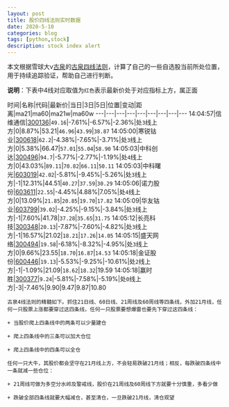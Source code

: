 ```yaml
---
layout: post
title: 股价四线法则实时数据
date: 2020-5-10
categories: blog
tags: [python,stock]
description: stock index alert
---
```



本文根据雪球大v[古泉](https://xueqiu.com/u/7148646888)的[古泉四线法则](https://xueqiu.com/7148646888/130498192)，计算了自己的一些自选股当前所处位置，用于持续追踪验证，帮助自己进行判断。

**说明**：下表中4线对应取值为`红色`表示最新价处于对应指标上方，属正面

时间|名称|代码|最新价|当日|3日|5日|位置|变动|距离|ma21|ma60|ma21w|ma60w
---|---|---|---|---|---|---|---|---
14:04:57|信维通信|[300136](https://xueqiu.com/S/SZ300136)|`49.16`|-7.61%|-6.57%|-2.36%|处`3`线上方|0|8.87%|53.21|`46.96`|`43.99`|`38.87`
14:05:00|寒锐钴业|[300618](https://xueqiu.com/S/SZ300618)|`62.2`|-4.38%|-7.65%|-3.71%|处`3`线上方|0|5.38%|66.47|`57.01`|`55.04`|`58.90`
14:05:03|中科创达|[300496](https://xueqiu.com/S/SZ300496)|`94.7`|-5.77%|-2.77%|-1.19%|处`4`线上方|0|43.03%|`89.11`|`70.82`|`66.11`|`50.11`
14:05:03|中科曙光|[603019](https://xueqiu.com/S/SH603019)|`42.02`|-5.81%|-9.45%|-5.26%|处`3`线上方|-1|12.31%|44.51|`40.27`|`37.59`|`30.29`
14:05:06|诺力股份|[603611](https://xueqiu.com/S/SH603611)|`22.55`|-4.45%|4.88%|7.05%|处`4`线上方|0|13.09%|`21.85`|`20.85`|`19.70`|`17.82`
14:05:09|华友钴业|[603799](https://xueqiu.com/S/SH603799)|`39.02`|-4.25%|-9.15%|-3.84%|处`3`线上方|-1|7.60%|41.78|`37.28`|`35.65`|`31.75`
14:05:12|长亮科技|[300348](https://xueqiu.com/S/SZ300348)|`20.13`|-7.87%|-7.60%|-4.82%|处`3`线上方|-1|16.57%|21.02|`18.21`|`17.26`|`14.05`
14:05:15|盛天网络|[300494](https://xueqiu.com/S/SZ300494)|`19.58`|-6.18%|-8.32%|-4.95%|处`3`线上方|0|9.66%|23.55|`18.70`|`16.87`|`14.53`
14:05:18|金证股份|[600446](https://xueqiu.com/S/SH600446)|`19.13`|-5.53%|-9.25%|-10.61%|处`2`线上方|-1|-1.09%|21.09|`18.62`|`18.32`|19.59
14:05:18|赢时胜|[300377](https://xueqiu.com/S/SZ300377)|`9.24`|-5.81%|-7.58%|-5.19%|处`0`线上方|-3|-7.46%|9.90|9.47|9.87|10.80

```
古泉4线法则的精髓如下。抓住21日线、60日线、21周线及60周线等四条线，外加21月线，任何一只股票上涨都要穿过这四条线，任何一只股票要想爆雷也要先下穿过这四条线：

+ 当股价爬上四条线中的两条可以少量建仓

+ 爬上四条线中的三条可以加大仓位

+ 爬上四条线中的四条可以全仓

任何一只大牛，其股价都会坚守在21月线上方，不会轻易跌破21月线；相反，每跌破四条线中一条就减一些仓位：

+ 21周线可做为多空分水岭及警戒线，股价在21周线及60周线下方就要十分慎重，多看少做

+ 跌破全部四条线就要大幅减仓，甚至清仓，一旦跌破21月线，清仓观望
```